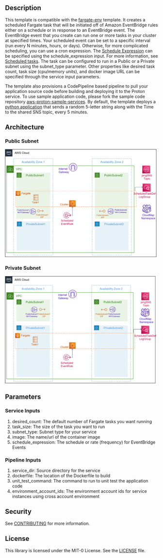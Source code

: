 ## Description

This template is compatible with the [fargate-env](../../environment-templates/fargate-env) template. It creates a scheduled Fargate task that will be initiated off of Amazon EventBridge rules either on a schedule or in response to an EventBridge event. The EventBridge event that you create can run one or more tasks in your cluster at specified times. Your scheduled event can be set to a specific interval (run every N minutes, hours, or days). Otherwise, for more complicated scheduling, you can use a cron expression. The [Schedule Expression](https://docs.aws.amazon.com/eventbridge/latest/userguide/eb-create-rule-schedule.html) can be specified using the schedule_expression input. For more information, see [Scheduled tasks](https://docs.aws.amazon.com/AmazonECS/latest/developerguide/scheduled_tasks.html). The task can be configured to run in a Public or a Private subnet using the subnet_type parameter. Other properties like desired task count, task size (cpu/memory units), and docker image URL can be specified through the service input parameters. 

The template also provisions a CodePipeline based pipeline to pull your application source code before building and deploying it to the Proton service. To use sample application code, please fork the sample code repository [aws-proton-sample-services](https://github.com/aws-samples/aws-proton-sample-services). By default, the template deploys a [python application](https://github.com/aws-samples/aws-proton-sample-services/tree/main/ecs-ping-sns) that sends a random 5-letter string along with the Time to the shared SNS topic, every 5 minutes. 

## Architecture

### Public Subnet
![scheduled-fargate-public-srv](../../images/scheduled-fargate-public-srv.png)

### Private Subnet
![scheduled-fargate-private-srv](../../images/scheduled-fargate-private-srv.png)

## Parameters

### Service Inputs

1. desired_count: The default number of Fargate tasks you want running
2. task_size: The size of the task you want to run
3. subnet_type: Subnet type for your service
4. image: The name/url of the container image
5. schedule_expression: The schedule or rate (frequency) for EventBridge Events

### Pipeline Inputs

1. service_dir: Source directory for the service
2. dockerfile: The location of the Dockerfile to build
3. unit_test_command: The command to run to unit test the application code
4. environment_account_ids: The environment account ids for service instances using cross account environment

## Security

See [CONTRIBUTING](../../CONTRIBUTING.md#security-issue-notifications) for more information.

## License

This library is licensed under the MIT-0 License. See the [LICENSE](../../LICENSE) file.




